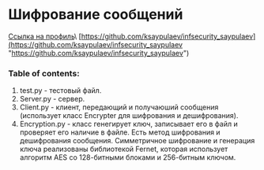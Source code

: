 # Шифрование сообщений

[Ссылка на профиль](https://github.com/ksaypulaev "https://github.com/ksaypulaev")\
[https://github.com/ksaypulaev/infsecurity_saypulaev](https://github.com/ksaypulaev/infsecurity_saypulaev "https://github.com/ksaypulaev/infsecurity_saypulaev")
### Table of contents:
1. test.py - тестовый файл.
2. Server.py - сервер.
3. Client.py - клиент, передающий и получаюший сообщения (использует класс Encrypter для шифрования и дешифрования).
4. Encryption.py - класс генегирует ключ, записывает его в файл и проверяет его наличие в файле. Есть метод шифрования и дешифрования сообщения. Симметричное шифрование и генерация ключа реализованы библиотекой Fernet, которая использует алгоритм AES со 128-битными блоками и 256-битным ключом.